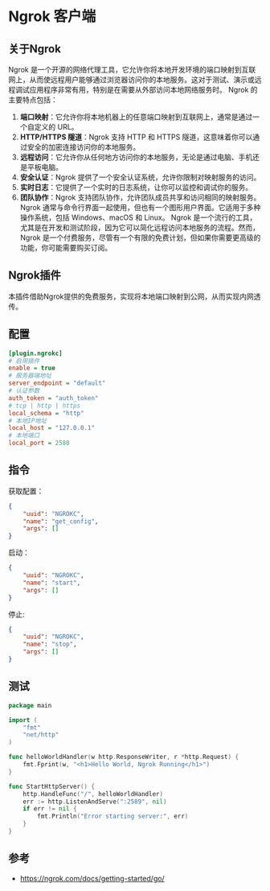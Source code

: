 <!--
 Copyright (C) 2024 wwhai

 This program is free software: you can redistribute it and/or modify
 it under the terms of the GNU Affero General Public License as
 published by the Free Software Foundation, either version 3 of the
 License, or (at your option) any later version.

 This program is distributed in the hope that it will be useful,
 but WITHOUT ANY WARRANTY; without even the implied warranty of
 MERCHANTABILITY or FITNESS FOR A PARTICULAR PURPOSE.  See the
 GNU Affero General Public License for more details.

 You should have received a copy of the GNU Affero General Public License
 along with this program.  If not, see <https://www.gnu.org/licenses/>.
-->

# Ngrok 客户端
## 关于Ngrok
Ngrok 是一个开源的网络代理工具，它允许你将本地开发环境的端口映射到互联网上，从而使远程用户能够通过浏览器访问你的本地服务。这对于测试、演示或远程调试应用程序非常有用，特别是在需要从外部访问本地网络服务时。
Ngrok 的主要特点包括：
1. **端口映射**：它允许你将本地机器上的任意端口映射到互联网上，通常是通过一个自定义的 URL。
2. **HTTP/HTTPS 隧道**：Ngrok 支持 HTTP 和 HTTPS 隧道，这意味着你可以通过安全的加密连接访问你的本地服务。
3. **远程访问**：它允许你从任何地方访问你的本地服务，无论是通过电脑、手机还是平板电脑。
4. **安全认证**：Ngrok 提供了一个安全认证系统，允许你限制对映射服务的访问。
5. **实时日志**：它提供了一个实时的日志系统，让你可以监控和调试你的服务。
6. **团队协作**：Ngrok 支持团队协作，允许团队成员共享和访问相同的映射服务。
Ngrok 通常与命令行界面一起使用，但也有一个图形用户界面。它适用于多种操作系统，包括 Windows、macOS 和 Linux。
Ngrok 是一个流行的工具，尤其是在开发和测试阶段，因为它可以简化远程访问本地服务的流程。然而，Ngrok 是一个付费服务，尽管有一个有限的免费计划，但如果你需要更高级的功能，你可能需要购买订阅。

## Ngrok插件
本插件借助Ngrok提供的免费服务，实现将本地端口映射到公网，从而实现内网透传。

## 配置
```ini
[plugin.ngrokc]
# 启用插件
enable = true
# 服务器端地址
server_endpoint = "default"
# 认证参数
auth_token = "auth_token"
# tcp | http | https
local_schema = "http"
# 本地IP地址
local_host = "127.0.0.1"
# 本地端口
local_port = 2580

```
## 指令
获取配置：
```json
{
    "uuid": "NGROKC",
    "name": "get_config",
    "args": []
}
```
启动：
```json
{
    "uuid": "NGROKC",
    "name": "start",
    "args": []
}
```
停止:
```json
{
    "uuid": "NGROKC",
    "name": "stop",
    "args": []
}
```
## 测试
```go
package main

import (
	"fmt"
	"net/http"
)

func helloWorldHandler(w http.ResponseWriter, r *http.Request) {
	fmt.Fprint(w, "<h1>Hello World, Ngrok Running</h1>")
}

func StartHttpServer() {
	http.HandleFunc("/", helloWorldHandler)
	err := http.ListenAndServe(":2589", nil)
	if err != nil {
		fmt.Println("Error starting server:", err)
	}
}

```
## 参考
- https://ngrok.com/docs/getting-started/go/